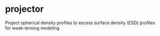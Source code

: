 # projector
Project spherical density profiles to excess surface density (ESD) profiles for weak-lensing modeling
